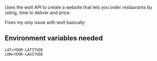 Uses the wolt API to create a website that lets you order restaurants by rating, time to deliver and price

Fixes my only issue with wolt basically

## Environment variables needed

```
LAT=YOUR-LATITUDE
LON=YOUR-LAGITUDE
```
